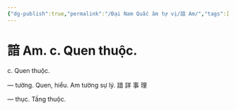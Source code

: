 ```yaml
---
{"dg-publish":true,"permalink":"/Đại Nam Quấc âm tự vị/諳 Am/","tags":["âm-tự-vị"],"created":"2025-08-16T13:46:48.219+07:00"}
---
```


# 諳 Am. c. Quen thuộc.

c. Quen thuộc.


— tường. Quen, hiểu. Am tường sự lý. 諳 詳 事 理

— thục. Tầng thuộc.